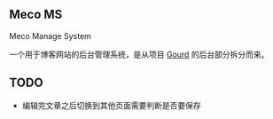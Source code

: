 ## Meco MS

Meco Manage System

一个用于博客网站的后台管理系统，是从项目 [Gourd](https://github.com/xerrors/gourd) 的后台部分拆分而来。

## TODO

- 编辑完文章之后切换到其他页面需要判断是否要保存